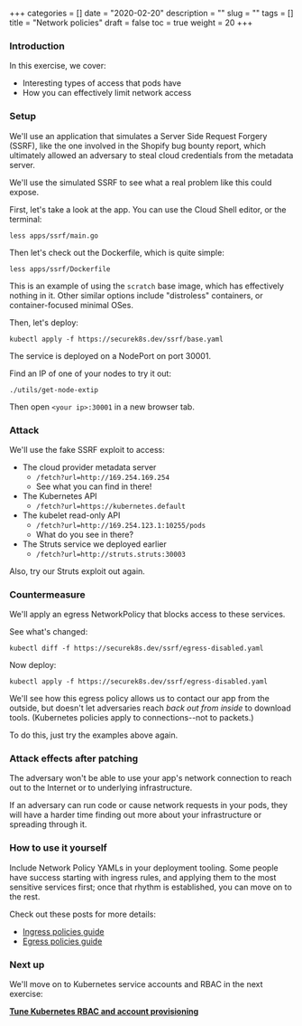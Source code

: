 +++
categories = []
date = "2020-02-20"
description = ""
slug = ""
tags = []
title = "Network policies"
draft = false
toc = true
weight = 20
+++

### Introduction
In this exercise, we cover:

 - Interesting types of access that pods have
 - How you can effectively limit network access

### Setup
We'll use an application that simulates a Server Side
Request Forgery (SSRF), like the one involved in the Shopify
bug bounty report, which ultimately allowed an adversary to
steal cloud credentials from the metadata server.

We'll use the simulated SSRF to see what a real problem
like this could expose.

First, let's take a look at the app. You can use the Cloud Shell
editor, or the terminal:

```
less apps/ssrf/main.go
```

Then let's check out the Dockerfile, which is quite simple:
```
less apps/ssrf/Dockerfile
```

This is an example of using the `scratch` base image, which has effectively nothing in it.
Other similar options include "distroless" containers, or container-focused minimal OSes.

Then, let's deploy:

```
kubectl apply -f https://securek8s.dev/ssrf/base.yaml
```

The service is deployed on a NodePort on port 30001.

Find an IP of one of your nodes to try it out:

```
./utils/get-node-extip
```

Then open `<your ip>:30001` in a new browser tab.

### Attack
We'll use the fake SSRF exploit to access:

 - The cloud provider metadata server
     - `/fetch?url=http://169.254.169.254`
     - See what you can find in there!
 - The Kubernetes API
     - `/fetch?url=https://kubernetes.default`
 - The kubelet read-only API
     - `/fetch?url=http://169.254.123.1:10255/pods`
     - What do you see in there?
 - The Struts service we deployed earlier
     - `/fetch?url=http://struts.struts:30003`

Also, try our Struts exploit out again.

### Countermeasure
We'll apply an egress NetworkPolicy that blocks access to these services.

See what's changed:

```
kubectl diff -f https://securek8s.dev/ssrf/egress-disabled.yaml
```

Now deploy:

```
kubectl apply -f https://securek8s.dev/ssrf/egress-disabled.yaml
```

We'll see how this egress policy allows us to contact our app from the outside, but doesn't let adversaries reach *back out from inside* to download tools.
(Kubernetes policies apply to connections--not to packets.)

To do this, just try the examples above again.

### Attack effects after patching
The adversary won't be able to use your app's network connection
to reach out to the Internet or to underlying infrastructure.

If an adversary can run code or cause network requests in your
pods, they will have a harder time finding out more about your
infrastructure or spreading through it.

### How to use it yourself
Include Network Policy YAMLs in your deployment tooling.
Some people have success starting with ingress rules, and
applying them to the most sensitive services first; once
that rhythm is established, you can move on to the rest.

Check out these posts for more details:

 - [Ingress policies guide](https://www.stackrox.com/post/2019/04/setting-up-kubernetes-network-policies-a-detailed-guide/)
 - [Egress policies guide](https://www.stackrox.com/post/2020/01/kubernetes-egress-network-policies/)

### Next up
We'll move on to Kubernetes service accounts and RBAC in the next exercise:

[**Tune Kubernetes RBAC and account provisioning**](../30-sa-token)
